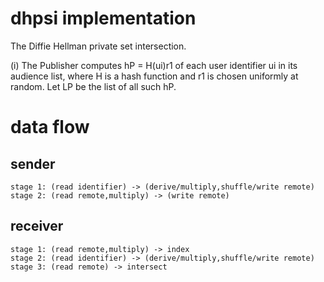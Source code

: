 # dhpsi implementation

The Diffie Hellman private set intersection. 

(i) The Publisher computes hP = H(ui)r1 of each user identifier ui in its audience list, where H is a hash function and r1 is chosen uniformly at random. Let LP be the list of all such hP.

# data flow

## sender
    stage 1: (read identifier) -> (derive/multiply,shuffle/write remote)
    stage 2: (read remote,multiply) -> (write remote)
## receiver
    stage 1: (read remote,multiply) -> index
    stage 2: (read identifier) -> (derive/multiply,shuffle/write remote)
    stage 3: (read remote) -> intersect

